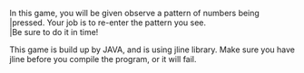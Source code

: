 In this game, you will be given observe a pattern of numbers being        
|pressed. Your job is to re-enter the pattern you see.                     
|Be sure to do it in time!

This game is build up by JAVA, and is using jline library. Make sure you have
jline before you compile the program, or it will fail.


